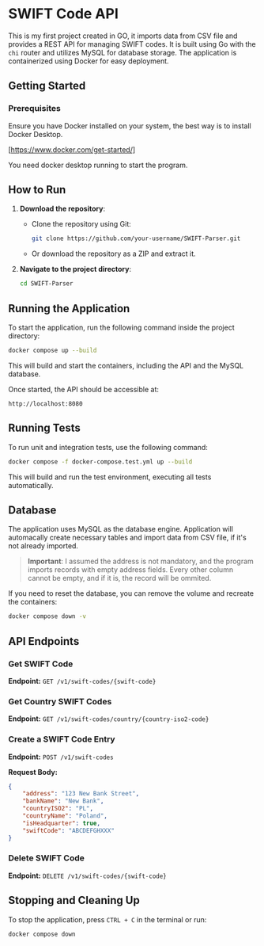 # SWIFT Code API

This is my first project created in GO, it imports data from CSV file and provides a REST API for managing SWIFT codes. It is built using Go with the `chi` router and utilizes MySQL for database storage. The application is containerized using Docker for easy deployment.

## Getting Started

### Prerequisites

Ensure you have Docker installed on your system, the best way is to install Docker Desktop.

[https://www.docker.com/get-started/]

You need docker desktop running to start the program.

## How to Run

1. **Download the repository**:
   - Clone the repository using Git:  
     ```sh
     git clone https://github.com/your-username/SWIFT-Parser.git
     ```
   - Or download the repository as a ZIP and extract it.

2. **Navigate to the project directory**:
   ```sh
   cd SWIFT-Parser
   ```

## Running the Application

To start the application, run the following command inside the project directory:

```sh
docker compose up --build
```

This will build and start the containers, including the API and the MySQL database.

Once started, the API should be accessible at:
```
http://localhost:8080
```

## Running Tests

To run unit and integration tests, use the following command:

```sh
docker compose -f docker-compose.test.yml up --build
```

This will build and run the test environment, executing all tests automatically.

## Database

The application uses MySQL as the database engine.
Application will automacally create necessary tables and import data from CSV file, if it's not already imported.

> **Important**: I assumed the address is not mandatory, and the program imports records with empty address fields.
Every other column cannot be empty, and if it is, the record will be ommited.

If you need to reset the database, you can remove the volume and recreate the containers:
```sh
docker compose down -v
```

## API Endpoints

### Get SWIFT Code
**Endpoint:** `GET /v1/swift-codes/{swift-code}`


### Get Country SWIFT Codes
**Endpoint:** `GET /v1/swift-codes/country/{country-iso2-code}`


### Create a SWIFT Code Entry
**Endpoint:** `POST /v1/swift-codes`

**Request Body:**
```json
{
    "address": "123 New Bank Street",
    "bankName": "New Bank",
    "countryISO2": "PL",
    "countryName": "Poland",
    "isHeadquarter": true,
    "swiftCode": "ABCDEFGHXXX"
}
```


### Delete SWIFT Code
**Endpoint:** `DELETE /v1/swift-codes/{swift-code}`




## Stopping and Cleaning Up
To stop the application, press `CTRL + C` in the terminal or run:
```sh
docker compose down
```

